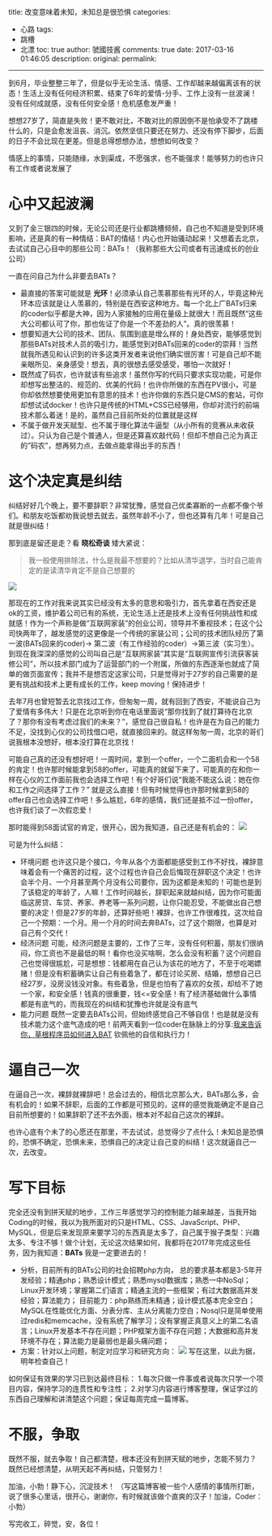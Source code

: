 title: 改变意味着未知，未知总是很恐惧
categories:
  - 心路
tags:
  - 跳槽
  - 北漂
toc: true
author: 虢國技酱
comments: true
date: 2017-03-16 01:46:05
description:
original:
permalink:
---
到6月，毕业整整三年了，但是似乎无论生活、情感、工作却越来越偏离该有的状态！生活上没有任何经济积累、结束了6年的爱情-分手、工作上没有一丝波澜！没有任何成就感，没有任何安全感！危机感愈发严重！

想想27岁了，简直是失败！更不敢对比，不敢对比的原因倒不是怕承受不了跳楼什么的，只是会愈发沮丧、消沉。依然坚信只要还在努力、还没有停下脚步，后面的日子不会比现在更差。但是总得想想办法，想想如何改变？

情感上的事情，只能随缘，水到渠成，不愿强求，也不能强求！能够努力的也许只有工作或者说发展了

<!-- more -->

# 心中又起波澜

又到了金三银四的时候，无论公司还是行业都跳槽频频，自己也不知道是受到环境影响，还是真的有一种情结：BAT的情结！内心也开始骚动起来！又想着去北京，去试试自己心目中的那些公司：BATs！（我称那些大公司或者有迅速成长的创业公司）

一直在问自己为什么非要去BATs？
* 最直接的答案可能就是 **光环**！必须承认自己羡慕那些有光环的人，毕竟这种光环本应该就是让人羡慕的，特别是在西安这种地方。每一个北上广BATs归来的coder似乎都是大神，因为人家接触的应用在量级上就很大！而且既然“这些大公司都认可了你，那也佐证了你是一个不差劲的人”。真的很羡慕！
* 想要知道大公司的技术、团队、氛围到底是增么样的！身处西安，能够感觉到那些BATs对技术人员的吸引力，能感觉到对BATs回来的coder的崇拜！当然就我所遇见和认识到的许多这类开发者来说他们确实很厉害！可是自己却不能亲眼所见、亲身感受！想去，真的很想去感受感受，哪怕一次就好！
* 既然成了码农，也许就该有些追求！虽然你写的代码只要求实现功能，可是你却想写出整洁的、规范的、优美的代码！也许你所做的东西在PV很小，可是你却依然想要使用更加有意思的技术！也许你做的东西只是CMS的套站，可你却想试试docker！也许只是传统的HTML+CSS已经够用，你却对流行的前端技术那么着迷！是的，虽然自己目前所处的位置就是这样
* 不属于做开发天赋型、也不属于理化算法牛逼型（从小所有的竞赛从未收获过）。只认为自己是个普通人，但是还算喜欢敲代码！但却不想自己沦为真正的”码农”，想再努力点，去做点能拿得出手的东西！


# 这个决定真是纠结

纠结好好几个晚上，要不要辞职？非常犹豫，感觉自己优柔寡断的一点都不像个爷们。和朋友吃饭都劝我说想去就去，虽然年龄不小了，但也还算有几年！可是自己就是很纠结！

那到底是留还是走？看 **晓松奇谈** 矮大紧说：
> 我一般使用排除法，什么是我最不想要的？比如从清华退学，当时自己能肯定的是读清华肯定不是自己想要的

![](/images/diary/3.png)

那现在的工作对我来说其实已经没有太多的意思和吸引力，首先拿着在西安还是ok的工资，维护着公司已有的系统，无论生活上还是技术上没有任何挑战性和成就感！作为一个声称是做“互联网家装”的创业公司，领导并不重视技术；在这个公司快两年了，越发感觉的这更像是一个传统的家装公司；公司的技术团队经历了第一波(BATs回来的coder)-> 第二波（有工作经验的coder）->第三波（实习生）。到现在我深深的感觉的公司叫自己是“互联网家装”其实是“互联网宣传引流获客装修公司”，所以技术部门成为了运营部门的一个附属，所做的东西逐渐也就成了简单的做页面宣传；我并不是想否定这家公司，只是觉得对于27岁的自己需要的是更有挑战和技术上更有成长的工作，keep moving！保持进步！

去年7月也曾短暂去北京找过工作，但匆匆一周，就有回到了西安，不能说自己为了爱情有多伟大！只是在北京听到你在电话里面说“那你找到了就打算待在北京了？那你有没有考虑过我们的未来？”，感觉自己很自私！也许是在为自己的能力不足，没找到心仪的公司找借口吧，就直接回来的。就这样匆匆一周，北京的哥们说我根本没想好，根本没打算在北京找！

可能自己真的还没有想好吧！一周时间，拿到一个offer，一个二面机会和一个58的肯定！也许那时候能拿到58的offer，可能真的就留下来了，可能真的在和你一样在心仪的工作面前我也会选择工作吧！有个好哥们说“我能不能这么说：她在你和工作之间选择了工作？” 就是这么直接！但有时候觉得也许那时候拿到58的offer自己也会选择工作吧！多么尴尬，6年的感情，我们还是抵不过一份offer，也许我们谈了一次假恋爱！

那时能得到58面试官的肯定，很开心，因为我知道，自己还是有机会的：
![](/images/diary/1.png)

可是为什么纠结：
* 环境问题
也许这只是个接口，今年从各个方面都能感受到工作不好找，裸辞意味着会有一个痛苦的过程，这个过程也许自己会后悔现在辞职这个决定！也许会半个月、一个月甚至两个月没有公司要你，因为这都是未知的！可能也是到了该稳定的年龄了，人嘛！工作时间越长，辞职起来就越纠结，因为你可能面临这房贷、车贷、养家、养老等一系列问题，让你只能忍受，不能做出自己想要的决定！但是27岁的年龄，还算好些吧！裸辞，也许工作很难找，这次给自己一个预期：一个月。用一个月的时间去奔BATs，过了这个期限，也算是对自己有个交代！
* 经济问题
可能，经济问题是主要的，工作了三年，没有任何积蓄，朋友们很纳闷，你工资也不是最低的啊！看你也没买啥啊，怎么会没有积蓄？这个问题自己也觉得很尴尬，可是想想：钱都用在自己认为该花的地方了，不至于吃喝嫖赌！但是没有积蓄确实让自己有些着急了，都在讨论买房、结婚，想想自己已经27岁，没房没钱没对象。有些着急，但是也怕有了喜欢的女孩，却给不了她一个家，和安全感！钱真的很重要，钱<=安全感！有了经济基础做什么事情都是有底气的，而我现在的纠结和犹豫也许就是没有底气
* 能力问题
既然一定要去BATs公司，但始终感觉自己不够自信！也是就是没有技术能力这个底气造成的吧！前两天看到一位coder在脉脉上的分享:[我来告诉你，草根程序员如何进入BAT](https://maimai.cn/article/detail?fid=91430154&from=headline&share_user=http://i9.taou.com/maimai/p/1411/7868_6_r1Cjft21bVjU5V-a160) 钦佩他的自信和执行力！

# 逼自己一次
在逼自己一次，裸辞就裸辞吧！总会过去的，相信北京那么大，BATs那么多，会有机会的！如果不辞职，后面的工作都是可预见的，这样的感觉我能确定不是自己目前所想要的！如果辞职了还不去外面，根本对不起自己这次的裸辞。

也许心底有个未了的心愿还在那里，不去试试，总觉得少了点什么！未知总是恐惧的，恐惧不确定，恐惧未来，恐惧自己的决定让自己变的纠结！这次就逼自己一次，去改变。

# 写下目标
完全还没有到拼天赋的地步，工作三年感觉学习的控制能力越来越差，当我开始Coding的时候，我以为我所面对的只是HTML、CSS、JavaScript、PHP、MySQL，但是后来发现原来要学习的东西真是太多了，自己属于猴子类型：兴趣太多、专注不够！做个计划，无论这次结果如何，我都将在2017年完成这些任务，因为我知道：**BATs** 我是一定要进去的！

* 分析，目前所有的BATs公司的社会招聘php方向，
总的要求基本都是3-5年开发经验；精通php；熟悉设计模式；熟悉mysql数据库；熟悉一中NoSql；Linux开发环境；掌握第二们语言；精通主流的一些框架；有过大数据高并发经验；算法能力；
目前能力：php熟练而未精通；设计模式基本完全空白；MySQL在性能优化方面、分表分库、主从分离能力空白；Nosql只是简单使用过redis和memcache，没有系统了解学习；没有掌握正真意义上的第二名语言；Linux开发基本不存在问题；PHP框架方面不存在问题；大数据和高并发环境不存在；算法能力是最弱也是最头痛问题；
* 方案：针对以上问题，制定对应学习和研究方向：
![](/images/diary/2.png)
写在这里，以此为据，明年检查自己！

如何保证有效果的学习已到达最终目标：
1.每次只做一件事或者说每次只学一个项目内容，保持学习的连贯性和专注性；
2.对学习内容进行博客整理，保证学过的东西自己理解和讲清楚这个问题；保证每周完成一篇博客。

# 不服，争取
既然不服，就去争取！自己都清楚，根本还没有到拼天赋的地步，怎能不努力？
既然已经想清楚，从明天起不再纠结，只管努力！

加油，小勃！静下心，沉淀技术！
（写这篇博客被一些个人感情的事情所打断，说了很多心里话，很开心，谢谢你，有时候就该做个直爽的汉子！加油，Coder：小勃）

写完收工，碎觉，安，各位！
